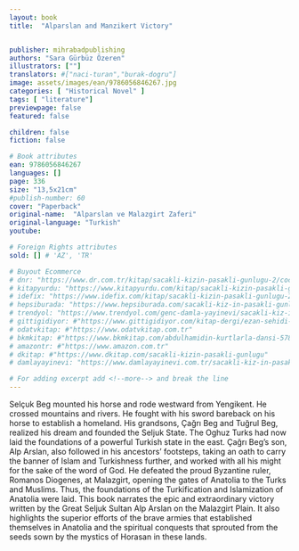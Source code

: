 ```yaml
---
layout: book
title:  "Alparslan and Manzikert Victory"


publisher: mihrabadpublishing
authors: "Sara Gürbüz Özeren"
illustrators: [""]
translators: #["naci-turan","burak-dogru"]
image: assets/images/ean/9786056846267.jpg
categories: [ "Historical Novel" ]
tags: [ "literature"]
previewpage: false
featured: false

children: false
fiction: false

# Book attributes
ean: 9786056846267
languages: []
page: 336
size: "13,5x21cm"
#publish-number: 60
cover: "Paperback"
original-name:  "Alparslan ve Malazgirt Zaferi"
original-language: "Turkish"
youtube:

# Foreign Rights attributes
sold: [] # 'AZ', 'TR'

# Buyout Ecommerce
# dnr: "https://www.dr.com.tr/kitap/sacakli-kizin-pasakli-gunlugu-2/cocuk-ve-genclik/genclik-10-yas/roman-oyku/urunno=0001893059001"
# kitapyurdu: "https://www.kitapyurdu.com/kitap/sacakli-kizin-pasakli-gunlugu-2-/560122.html&filter_name=Sa%C3%A7akl%C4%B1+K%C4%B1z%27%C4%B1n+Pasakl%C4%B1+G%C3%BCnl%C3%BC%C4%9F%C3%BC+2"
# idefix: "https://www.idefix.com/kitap/sacakli-kizin-pasakli-gunlugu-2/cocuk-ve-genclik/genclik-10-yas/roman-oyku/urunno=0001893059001"
# hepsiburada: "https://www.hepsiburada.com/sacakli-kiz-in-pasakli-gunlugu-2-damla-yayinevi-p-HBV000012ER86"
# trendyol: "https://www.trendyol.com/genc-damla-yayinevi/sacakli-kiz-in-pasakli-gunlugu-2-p-54825777"
# gittigidiyor: #"https://www.gittigidiyor.com/kitap-dergi/ezan-sehidi-adnan-menderes_pdp_732728793"
# odatvkitap: #"https://www.odatvkitap.com.tr"
# bkmkitap: #"https://www.bkmkitap.com/abdulhamidin-kurtlarla-dansi-578226"
# amazontr: #"https://www.amazon.com.tr"
# dkitap: #"https://www.dkitap.com/sacakli-kizin-pasakli-gunlugu"
# damlayayinevi: "https://www.damlayayinevi.com.tr/sacakli-kiz-in-pasakli-gunlugu-2-bu-iste-bi-terslik-var"

# For adding excerpt add <!--more--> and break the line
---
```

Selçuk Beg mounted his horse and rode westward from Yengikent. He crossed mountains and
rivers. He fought with his sword bareback on his
horse to establish a homeland. His grandsons,
Çağrı Beg and Tuğrul Beg, realized his dream
and founded the Seljuk State. The Oghuz Turks
had now laid the foundations of a powerful Turkish state in the east. Çağrı Beg’s son, Alp Arslan,
also followed in his ancestors’ footsteps, taking
an oath to carry the banner of Islam and Turkishness further, and worked with all his might for the
sake of the word of God. He defeated the proud
Byzantine ruler, Romanos Diogenes, at Malazgirt,
opening the gates of Anatolia to the Turks and
Muslims. Thus, the foundations of the Turkification
and Islamization of Anatolia were laid. This book
narrates the epic and extraordinary victory written
by the Great Seljuk Sultan Alp Arslan on the Malazgirt Plain. It also highlights the superior efforts of
the brave armies that established themselves in
Anatolia and the spiritual conquests that sprouted
from the seeds sown by the mystics of Horasan in
these lands.
<!--more--> 

